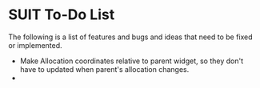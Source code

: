 SUIT To-Do List
===============

The following is a list of features and bugs and ideas that need to be fixed or implemented.

* Make Allocation coordinates relative to parent widget, so they don't have to updated when parent's allocation changes.
* 
